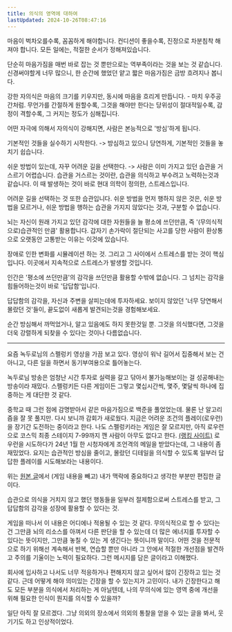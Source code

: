 ```yaml
---
title: 의식의 영역에 대하여 
lastUpdated: 2024-10-26T08:47:16
---
```


마음이 벅차오를수록, 꼼꼼하게 해야합니다.
컨디션이 좋을수록, 진정으로 차분침착 해져야 합니다.
모든 일에는, 적절한 순서가 정해져있습니다.

단순히 마음가짐을 매번 바로 잡는 것 뿐만으로는 역부족이라는 것을 보는 것 같습니다.
신경써야할게 너무 많으니, 한 순간에 했었던 얕고 짧은 마음가짐은 금방 흐려지나 봅니다.

강한 자의식은 마음의 크기를 키우지만, 동시에 마음을 흐리게 만듭니다. - 마치 우주공간처럼.
무언가를 간절하게 원할수록, 그것을 해야만 한다는 당위성이 절대적일수록, 감정이 격할수록,
그 커지는 정도가 심해집니다.

어떤 자극에 의해서 자의식이 강해지면, 사람은 본능적으로 '방심'하게 됩니다.

기본적인 것들을 실수하기 시작한다.
-> 방심하고 있으니 당연하게, 기본적인 것들을 놓치기 쉽습니다.

쉬운 방법이 있는데, 자꾸 어려운 길을 선택한다.
-> 사람은 이미 가지고 있던 습관을 거스르기 어렵습니다.
습관을 거스르는 것이란, 습관을 의식하고 부수려고 노력하는것과 같습니다.
이 때 발생하는 것이 바로 현대 의학이 정의한, 스트레스입니다.

어려운 길을 선택하는 것 또한 습관입니다.
쉬운 방법을 먼저 행하지 않은 것은, 쉬운 방법을 모르거나,
쉬운 방법을 행하는 습관을 가지지 않았다는 것과, 구분할 수 없습니다.

뇌는 자신이 원래 가지고 있던 감각에 대한 자원들을 늘 평소에 쓰던만큼, 즉 '(무의식적으로)습관적인 만큼' 활용합니다.
갑자기 손가락이 절단되는 사고를 당한 사람이 환상통으로 오랫동안 고통받는 이유는 이것에 있습니다.

장애로 인한 변화를 시뮬레이션 하는 것. 그리고 그 사이에서 스트레스를 받는 것이 핵심입니다.
이곳에서 지속적으로 스트레스가 발생할 것입니다.

인간은 '평소에 쓰던만큼'의 감각을 쓰던만큼 활용할 수밖에 없습니다.
그 넘치는 감각을 힘들어하는것이 바로 '답답함'입니다.

답답함의 감각을, 자신과 주변을 살피는데에 투자하세요.
보이지 않았던 '너무 당연해서 몰랐던 것'들이,
끝도없이 새롭게 발견되는것을 경험해보세요.

순간 방심해서 까먹었거나, 알고 있음에도 하지 못한것일 뿐.
그것을 의식했다면, 그것을 더욱 강렬하게 되찾을 수 있다는 것이나 다름없습니다.

---

요즘 녹두로님의 스펠렁키 영상을 가끔 보고 있다. 영상이 워낙 길어서 집중해서 보는 건 아니고, 다른 일을 하면서 동기부여용으로 틀어놓는다.

녹두로님 방송은 엄청난 시간 투자로 실력을 갈고 닦아서 불가능해보이는 걸 성공해내는 방송이라 재밌다. 스펠렁키든 다른 게임이든 그렇고 몇십시간씩, 몇주, 몇달씩 하나에 집중하는 게 대단한 것 같다.

중학교 때 그런 점에 감명받아서 같은 마음가짐으로 백준을 풀었었는데. 물론 난 알고리즘을 잘 못 풀지만. 다시 보니까 감회가 새로웠다. 지금은 어려운 조건의 플레이(로우런)을 장기간 도전하는 중이라고 한다. 나도 스펠렁키라는 게임은 잘 모르지만, 아직 로우런으로 코스믹 최종 스테이지 7-99까지 깬 사람이 아무도 없다고 한다. [(랭킹 사이트)](https://mossranking.com/cat.php?cat=265)
로우런을 시도하다가 24년 1월 한 시청자에게 조언격의 메일을 받았다는데, 그 내용이 좀 재밌었다. 요지는 습관적인 방심을 줄이고, 몰랐던 디테일을 의식할 수 있도록 일부러 답답한 플레이를 시도해보라는 내용이다.  

위는 [원본 글](https://cafe.naver.com/nokduro/9832)에서 (게임 내용을 빼고) 내가 맥락에 중요하다고 생각한 부분만 편집한 글이다.

습관으로 의식을 거치지 않고 했던 행동들을 일부러 절제함으로써 스트레스를 받고, 그 답답함의 감각을 성장에 활용할 수 있다는 것.

게임을 떠나서 이 내용은 어디에나 적용될 수 있는 것 같다. 무의식적으로 할 수 있다는 건 그만큼 뇌의 리소스를 아껴서 다른 판단을 할 수 있는데 더 많은 에너지를 투자할 수 있다는 뜻이지만, 그만큼 놓칠 수 있는 게 생긴다는 뜻이니까 말이다. 어떤 것을 전문적으로 하기 위해선 계속해서 반복, 연습할 뿐만 아니라 그 안에서 적절한 개선점을 발견하고 주의를 기울이는 노력이 필요하다. 그런 메시지를 담은 글이라고 이해했다.

회사에 입사하고 나서도 너무 적응하거나 편해지지 않고 싶어서 많이 긴장하고 있는 것 같다. 근데 어떻게 해야 의미있는 긴장을 할 수 있는지가 고민이다. 내가 긴장한다고 해도 모든 부분을 의식에서 처리하는 게 아닐텐데, 나의 무의식에 있는 영역 중에 개선을 위해 필요한 인식이 뭔지를 의식할 수 있을까?

일단 아직 잘 모르겠다. 그냥 의외의 장소에서 의외의 통찰을 얻을 수 있는 글을 봐서, 웃기기도 하고 인상적이었다.
